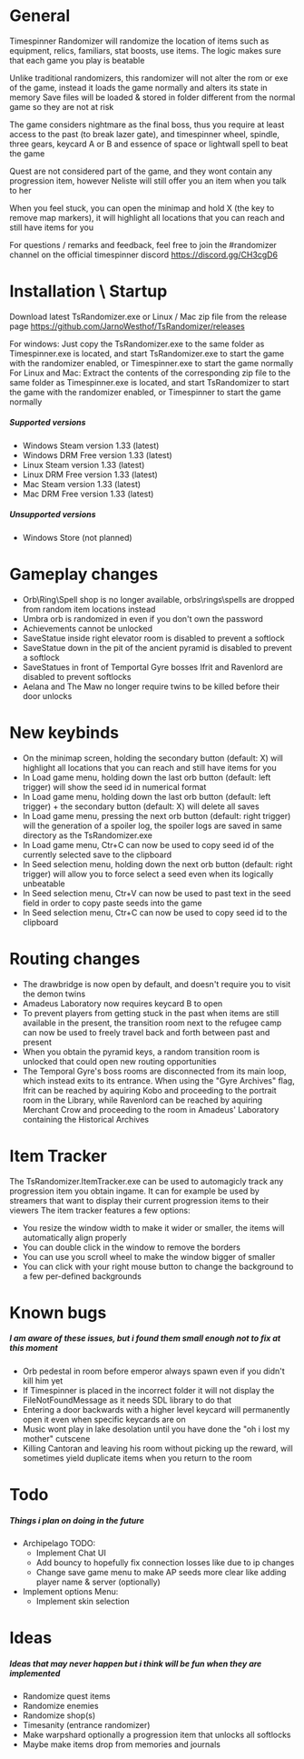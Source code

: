 # General
Timespinner Randomizer will randomize the location of items such as equipment, relics, familiars, stat boosts, use items. The logic makes sure that each game you play is beatable

Unlike traditional randomizers, this randomizer will not alter the rom or exe of the game, instead it loads the game normally and alters its state in memory
Save files will be loaded & stored in folder different from the normal game so they are not at risk

The game considers nightmare as the final boss,	thus you require at least access to the past (to break lazer gate), and timespinner wheel, spindle, three gears, keycard A or B and essence of space or lightwall spell to beat the game

Quest are not considered part of the game, and they wont contain any progression item, however Neliste will still offer you an item when you talk to her

When you feel stuck, you can open the minimap and hold X (the key to remove map markers), it will highlight all locations that you can reach and still have items for you

For questions / remarks and feedback, feel free to join the #randomizer channel on the official timespinner discord https://discord.gg/CH3cgD6

# Installation \ Startup
Download latest TsRandomizer.exe or Linux / Mac zip file from the release page https://github.com/JarnoWesthof/TsRandomizer/releases

For windows:
Just copy the TsRandomizer.exe to the same folder as Timespinner.exe is located, and start TsRandomizer.exe to start the game with the randomizer enabled, or Timespinner.exe to start the game normally
For Linux and Mac:
Extract the contents of the corresponding zip file to the same folder as Timespinner.exe is located, and start TsRandomizer to start the game with the randomizer enabled, or Timespinner to start the game normally
 
##### Supported versions
* Windows Steam version 1.33 (latest)
* Windows DRM Free version 1.33 (latest)
* Linux Steam version 1.33 (latest)
* Linux DRM Free version 1.33 (latest)
* Mac Steam version 1.33 (latest)
* Mac DRM Free version 1.33 (latest)

##### Unsupported versions
* Windows Store (not planned)

# Gameplay changes
* Orb\Ring\Spell shop is no longer available, orbs\rings\spells are dropped from random item locations instead
* Umbra orb is randomized in even if you don't own the password
* Achievements cannot be unlocked
* SaveStatue inside right elevator room is disabled to prevent a softlock
* SaveStatue down in the pit of the ancient pyramid is disabled to prevent a softlock
* SaveStatues in front of Temportal Gyre bosses Ifrit and Ravenlord are disabled to prevent softlocks
* Aelana and The Maw no longer require twins to be killed before their door unlocks

# New keybinds
* On the minimap screen, holding the secondary button (default: X) will highlight all locations that you can reach and still have items for you
* In Load game menu, holding down the last orb button (default: left trigger) will show the seed id in numerical format
* In Load game menu, holding down the last orb button (default: left trigger) +  the secondary button (default: X) will delete all saves
* In Load game menu, pressing the next orb button (default: right trigger) will the generation of a spoiler log, the spoiler logs are saved in same directory as the TsRandomizer.exe
* In Load game menu, Ctr+C can now be used to copy seed id of the currently selected save to the clipboard
* In Seed selection menu, holding down the next orb button (default: right trigger) will allow you to force select a seed even when its logically unbeatable
* In Seed selection menu, Ctr+V can now be used to past text in the seed field in order to copy paste seeds into the game
* In Seed selection menu, Ctr+C can now be used to copy seed id to the clipboard

# Routing changes
* The drawbridge is now open by default, and doesn't require you to visit the demon twins
* Amadeus Laboratory now requires keycard B to open
* To prevent players from getting stuck in the past when items are still available in the present, the transition room next to the refugee camp can now be used to freely travel back and forth between past and present
* When you obtain the pyramid keys, a random transition room is unlocked that could open new routing opportunities
* The Temporal Gyre's boss rooms are disconnected from its main loop, which instead exits to its entrance. When using the "Gyre Archives" flag, Ifrit can be reached by aquiring Kobo and proceeding to the portrait room in the Library, while Ravenlord can be reached by aquiring Merchant Crow and proceeding to the room in Amadeus' Laboratory containing the Historical Archives

# Item Tracker
The TsRandomizer.ItemTracker.exe can be used to automagicly track any progression item you obtain ingame. It can for example be used by streamers that want to display their current progression items to their viewers
The item tracker features a few options:
* You resize the window width to make it wider or smaller, the items will automatically align properly
* You can double click in the window to remove the borders
* You can use you scroll wheel to make the window bigger of smaller
* You can click with your right mouse button to change the background to a few per-defined backgrounds

# Known bugs
##### I am aware of these issues, but i found them small enough not to fix at this moment
* Orb pedestal in room before emperor always spawn even if you didn't kill him yet
* If Timespinner is placed in the incorrect folder it will not display the FileNotFoundMessage as it needs SDL library to do that
* Entering a door backwards with a higher level keycard will permanently open it even when specific keycards are on
* Music wont play in lake desolation until you have done the "oh i lost my mother" cutscene
* Killing Cantoran and leaving his room without picking up the reward, will sometimes yield duplicate items when you return to the room

# Todo
##### Things i plan on doing in the future
* Archipelago TODO:
  * Implement Chat UI
  * Add bouncy to hopefully fix connection losses like due to ip changes
  * Change save game menu to make AP seeds more clear like adding player name & server (optionally)
* Implement options Menu:
	* Implement skin selection

# Ideas
##### Ideas that may never happen but i think will be fun when they are implemented
* Randomize quest items
* Randomize enemies
* Randomize shop(s)
* Timesanity (entrance randomizer)
* Make warpshard optionally a progression item that unlocks all softlocks
* Maybe make items drop from memories and journals
